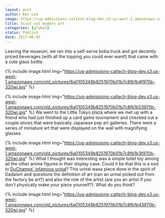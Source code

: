 ```yaml
---
layout: post
author: Ker Lee
image: https://ug-admissions-caltech-blog-dev.s3-us-west-1.amazonaws.com/old_pictures/caltech_as_it_happens/6a0105349b8251970b01b7c8fb1b3b970b.jpg
title: Scout out modern art
categories: [global]
status: Publish
date: 2017-06-03
---
```


Leaving the museum, we ran into a self-serve boba truck and got decently priced beverages (with all the topping you could ever want!) that came with a cute glass bottle.

{% include image.html img="https://ug-admissions-caltech-blog-dev.s3.us-west-1.amazonaws.com/old_pictures/6a0105349b8251970b01b7c8fb1b4f970b-320wi.jpg" %}

{% include image.html img="https://ug-admissions-caltech-blog-dev.s3.us-west-1.amazonaws.com/old_pictures/6a0105349b8251970b01b7c8fb1b53970b-320wi.jpg" %}
We went to the Little Tokyo plaza where we met up with a friend who had just finished up a card game tournament and checked out a couple stores that were basically Japanese pop art galleries. There were a series of miniature art that were displayed on the wall with magnifying glasses.


{% include image.html img="https://ug-admissions-caltech-blog-dev.s3.us-west-1.amazonaws.com/old_pictures/6a0105349b8251970b01b7c8fb1b3f970b-320wi.jpg" %}
What I thought was interesting was a simple toilet toy among all the other anime figures in their display case. Could it be that this is a nod to <a href="https://en.wikipedia.org/wiki/Fountain_(Duchamp)">DuChamps' infamous urinal</a>? This urinal wasa piece done in the spirit of Dadaism and questions the definition of art (can an urinal picked out from the factory be art?) and also the role of the artist (are you an artist if you don't physically make your piece yourself?). What do you think?


{% include image.html img="https://ug-admissions-caltech-blog-dev.s3.us-west-1.amazonaws.com/old_pictures/6a0105349b8251970b01b7c8fb1b43970b-320wi.jpg" %}
